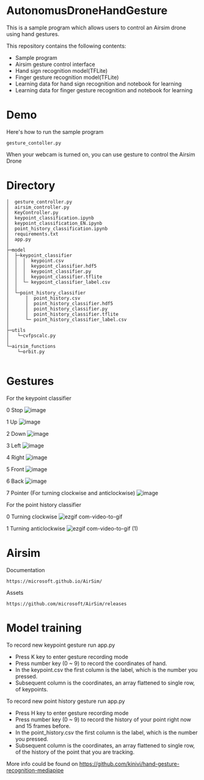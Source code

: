 # AutonomusDroneHandGesture

This is a sample program which allows users to control an Airsim drone using hand gestures.


This repository contains the following contents:

- Sample program
- Airsim gesture control interface
- Hand sign recognition model(TFLite)
- Finger gesture recognition model(TFLite)
- Learning data for hand sign recognition and notebook for learning
- Learning data for finger gesture recognition and notebook for learning

# Demo

Here's how to run the sample program

```
gesture_contoller.py
```

When your webcam is turned on, you can use gesture to control the Airsim Drone

# Directory

```
│  gesture_controller.py
│  airsim_controller.py
│  KeyController.py
│  keypoint_classification.ipynb
│  keypoint_classification_EN.ipynb
│  point_history_classification.ipynb
│  requirements.txt
│  app.py
│
├─model
│  ├─keypoint_classifier
│  │  │  keypoint.csv
│  │  │  keypoint_classifier.hdf5
│  │  │  keypoint_classifier.py
│  │  │  keypoint_classifier.tflite
│  │  └─ keypoint_classifier_label.csv
│  │          
│  └─point_history_classifier
│      │  point_history.csv
│      │  point_history_classifier.hdf5
│      │  point_history_classifier.py
│      │  point_history_classifier.tflite
│      └─ point_history_classifier_label.csv
│          
├─utils
│   └─cvfpscalc.py
│
└─airsim_functions
    └─orbit.py


```

# Gestures
For the keypoint classifier

0 Stop
![image](https://user-images.githubusercontent.com/109940604/219559497-2cf1d8ad-8b45-4602-bb27-6a39ecead540.png)

1 Up
![image](https://user-images.githubusercontent.com/109940604/219559556-12659836-c8a7-4bcb-a84a-4cb4f5f8a6f4.png)

2 Down
![image](https://user-images.githubusercontent.com/109940604/219559582-89c12205-4659-495a-a8e9-5d81cb1a2252.png)

3 Left
![image](https://user-images.githubusercontent.com/109940604/219559602-1a8342f9-8300-453d-ab0c-78770571630b.png)

4 Right
![image](https://user-images.githubusercontent.com/109940604/219559614-05ff4994-144d-4a4b-a256-0b5bb9100b41.png)

5 Front
![image](https://user-images.githubusercontent.com/109940604/219559637-4ec9da42-053b-49ae-a614-d14ae2325f61.png)

6 Back
![image](https://user-images.githubusercontent.com/109940604/219559664-576c6414-9db7-44ff-a89e-513f0c061bdb.png)

7 Pointer (For turning clockwise and anticlockwise)
![image](https://user-images.githubusercontent.com/109940604/219559672-88a319d8-f091-44da-8d9e-b0995dca3e2d.png)

For the point history classifier

0 Turning clockwise
![ezgif com-video-to-gif](https://user-images.githubusercontent.com/109940604/219562062-3ab7f4b8-7306-42b2-808c-b9466c801fb9.gif)

1 Turning anticlockwise
![ezgif com-video-to-gif (1)](https://user-images.githubusercontent.com/109940604/219562808-16e95ed7-caeb-4bc1-9cfb-3d7c71a020c7.gif)

# Airsim

Documentation
```
https://microsoft.github.io/AirSim/
```

Assets
```
https://github.com/microsoft/AirSim/releases
```

# Model training

To record new keypoint gesture run app.py
- Press K key to enter gesture recording mode
- Press number key (0 ~ 9) to record the coordinates of hand.
- In the keypoint.csv the first column is the label, which is the number you pressed.
- Subsequent column is the coordinates, an array flattened to single row, of keypoints.

To record new point history gesture run app.py
- Press H key to enter gesture recording mode
- Press number key (0 ~ 9) to record the history of your point right now and 15 frames before.
- In the point_history.csv the first column is the label, which is the number you pressed.
- Subsequent column is the coordinates, an array flattened to single row, of the history of the point that you are tracking.

More info could be found on
https://github.com/kinivi/hand-gesture-recognition-mediapipe
